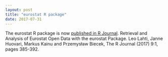 ```yaml
---
layout: post
title: "eurostat R package"
date: 2017-07-31
---
```


The eurostat R package is now [published in R Journal](https://journal.r-project.org/archive/2017/RJ-2017-019/index.html). Retrieval and Analysis of Eurostat Open Data with the eurostat Package. Leo Lahti, Janne Huovari, Markus Kainu and Przemysław Biecek, The R Journal (2017) 9:1, pages 385-392.




